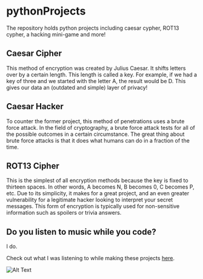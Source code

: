 # pythonProjects
The repository holds python projects including caesar cypher, ROT13 cypher, a hacking mini-game and more!


## Caesar Cipher
This method of encryption was created by Julius Caesar. It shifts letters over by a certain length. This length is called a key.
For example, if we had a key of three and we started with the letter A, the result would be D.
This gives our data an (outdated and simple) layer of privacy!

## Caesar Hacker
To counter the former project, this method of penetrations uses a brute force attack.
In the field of cryptography, a brute force attack tests for all of the possible outcomes in a certain circumstance.
The great thing about brute force attacks is that it does what humans can do in a fraction of the time.

## ROT13 Cipher
This is the simplest of all encryption methods because the key is fixed to thirteen spaces. 
In other words, A becomes N, B becomes 0, C becomes P, etc.
Due to its simplicity, it makes for a great project, and an even greater vulnerability for a legitimate hacker looking to interpret your secret messages.
This form of encryption is typically used for non-sensitive information such as spoilers or trivia answers.

## Do you listen to music while you code?

I do.

Check out what I was listening to while making these projects [here](https://www.youtube.com/watch?v=GvZOMRGdY1w&t=13323s).

![Alt Text](https://media.giphy.com/media/JVglf7QjxaZZM2tjfB/giphy.gif)
